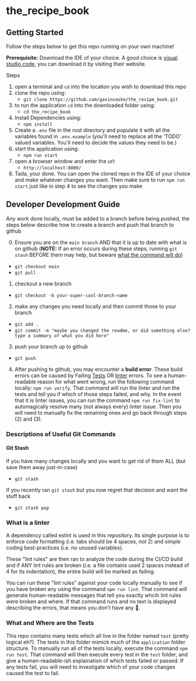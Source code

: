 # the_recipe_book


## Getting Started

Follow the steps below to get this repo running on your own machine!

**Prerequisite:** Download the IDE of your choice. A good choice is [visual studio code](https://code.visualstudio.com/), you can download it by visiting their website.

Steps
  1. open a terminal and `cd` into the location you wish to download this repo
  2. clone the repo using:
     - `git clone https://github.com/gavinvaske/the_recipe_book.git`
  3. to run the application `cd` into the downloaded folder using: 
     - `cd the_recipe_book`
  4. Install Dependencies using:
     - `npm install`
  5. Create a `.env` file in the root directory and populate it with all the variables found in `.env.example` (you'll need to replace all the 'TODO' valued variables. You'll need to decide the values they need to be.)
  5. start the application using:
     - `npm run start`
  6. open a browser window and enter the url: 
     - `http://localhost:8080/`
  7. Tada, your done. You can open the cloned repo in the IDE of your choice and make whatever changes you want. Then make sure to run `npm run start` just like in step 4 to see the changes you make


## Developer Development Guide

Any work done locally, must be added to a branch before being pushed, the steps below describe how to create a branch and push that branch to github

0) Ensure you are on the `main branch` AND that it is up to date with what is on github (**NOTE:** If an error occurs during these steps, running `git stash` BEFORE them may help, but beware [what the command will do](#git-stash))
  - `git checkout main`
  - `git pull`
1) checkout a new branch
  - `git checkout -b your-super-cool-branch-name`
2) make any changes you need locally and then commit those to your branch
  - `git add .`
  - `git commit -m "maybe you changed the readme, or did something else? type a summary of what you did here"`
3) push your branch up to github
  - `git push`
4) After pushing to github, you may encounter a **build error**. These build errors can be caused by Failing [Tests](#what-and-where-are-the-tests) OR [linter](#what-is-a-linter) errors. To see a human-readable reason for what went wrong, run the following command locally: `npm run verify`. That command will run the linter and run the tests and tell you if which of those steps failed, and why. In the event that it is linter issues, you can run the command `npm run fix-lint` to automagically resolve many (not always every) linter issue. Then you will need to manually fix the remaining ones and go back through steps (2) and (3).

### Descriptions of Useful Git Commands

#### Git Stash
If you have many changes locally and you want to get rid of them ALL (but save them away just-in-case)
  - `git stash`

If you recently ran `git stash` but you now regret that decision and want the stuff back
  - `git stash pop`


### What is a linter
A dependency called eslint is used in this repository. Its single purpose is to enforce code formatting (i.e. tabs should be 4 spaces, not 2) and simple coding best-practices (i.e. no unused variables).

These "lint rules" are then ran to analyze the code during the CI/CD build and if ANY lint rules are broken (i.e. a file contains used 2 spaces instead of 4 for its indentation), the entire build will be marked as failing.

You can run these "lint rules" against your code locally manually to see if you have broken any using the command `npm run lint`. That command will generate human-readable messages that tell you exactly whcih lint rules were broken and where. If that command runs and no text is displayed describing the errors, that means you don't have any 🎊.

### What and Where are the Tests
This repo contains many tests which all live in the folder named `test` (pretty logical eh?). The tests in this folder mimick much of the `application` folder structure. To manually run all of the tests locally, execute the command `npm run test`. That command will then execute every test in the `test` folder, and give a human-readable-ish explaination of which tests failed or passed. If any tests fail, you will need to investigate which of your code changes caused the test to fail.
